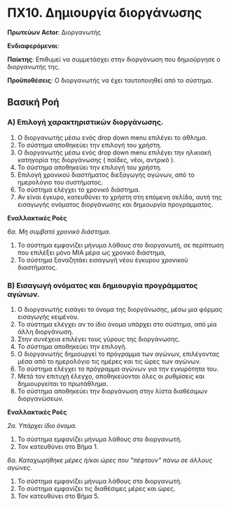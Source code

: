 # ΠΧ10. Δημιουργία διοργάνωσης

**Πρωτεύων Actor**: Διοργανωτής 

**Ενδιαφερόμενοι**:

**Παίκτης**: Επιθυμεί να συμμετάσχει στην διοργάνωση που δημιούργησε ο διοργανωτής της.

**Προϋποθέσεις**: Ο διοργανωτής να έχει ταυτοποιηθεί από το σύστημα.

## Βασική Ροή

### Α) Επιλογή χαρακτηριστικών διοργάνωσης.

1. Ο διοργανωτής μέσω ενός drop down menu επιλέγει το άθλημα.
2. Το σύστημα αποθηκεύει την επιλογή του χρήστη.
3. Ο διοργανωτής μέσω ενός drop down menu επιλέγει την ηλικιακή κατηγορία της διοργάνωσης ( παίδες, νέοι, αντρικό ).
4. Το σύστημα αποθηκεύει την επιλογή του χρήστη.
5. Επιλογή χρονικού διαστήματος διεξαγωγής αγώνων, από το ημερολόγιο του συστήματος.
6. Το σύστημα ελέγχει το χρονικό διάστημα.
7. Αν είναι έγκυρο, κατευθύνει το χρήστη στη επόμενη σελίδα, αυτή της εισαγωγής ονόματος διοργάνωσης και δημιουργία προγράμματος.

**Εναλλακτικές Ροές**

*6α. Μη συμβατό χρονικό διάστημα.*
1. Το σύστημα εμφανίζει μήνυμα λάθους στο διοργανωτή, σε περίπτωση που επιλέξει μόνο ΜΙΑ μέρα ως χρονικό διάστημα,
2. Το σύστημα ξαναζητάει εισαγωγή νέου έγκυρου χρονικού διαστήματος. 

### Β) Εισαγωγή ονόματος και δημιουργία προγράμματος αγώνων.

1. Ο διοργανωτής εισάγει το όνομα της διοργάνωσης, μέσω μια φόρμας εισαγωγής κειμένου.
2. Το σύστημα ελέγχει αν το ίδιο όνομα υπάρχει στο σύστημα, από μία άλλη διοργάνωση.
3. Στην συνέχεια επιλέγει τους γύρους της διοργάνωσης.
4. Το σύστημα αποθηκεύει την επιλογή.
5. Ο διοργανωτής δημιουργεί το πρόγραμμα των αγώνων, επιλέγοντας μέσα από το ημερολόγιο τις ημέρες και τις ώρες των αγώνων.
6. Το σύστημα ελέγχει το πρόγραμμα αγώνων για την εγκυρότητα του.
7. Μετά τον επιτυχή έλεγχο, αποθηκεύονται όλες οι ρυθμίσεις και δημιουργείται το πρωτάθλημα.
8. Το σύστημα αποθηκεύει την διοργάνωση στην λίστα διαθέσιμων διοργανώσεων.

**Εναλλακτικές Ροές**

*2α. Υπάρχει ίδιο όνομα.*
1. Το σύστημα εμφανίζει μήνυμα λάθους στο διοργανωτή.
2. Τον κατευθύνει στο Βήμα 1.

*6α. Καταχωρήθηκε μέρες ή/και ώρες που "πέφτουν" πάνω σε άλλους αγώνες.*
1. Το σύστημα εμφανίζει μήνυμα λάθους στο διοργανωτή.
2. Το σύστημα εμφανίζει τις διαθέσιμες μέρες και ώρες.
3. Τον κατευθύνει στο Βήμα 5.
